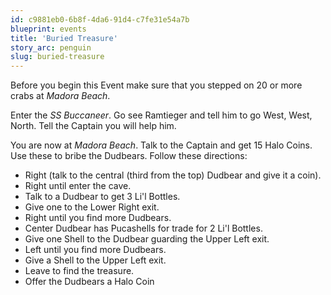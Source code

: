 ```yaml
---
id: c9881eb0-6b8f-4da6-91d4-c7fe31e54a7b
blueprint: events
title: 'Buried Treasure'
story_arc: penguin
slug: buried-treasure
---
```

Before you begin this Event make sure that you stepped on 20 or more crabs at *Madora Beach*.

Enter the *SS Buccaneer*. Go see Ramtieger and tell him to go West, West, North. Tell the Captain you will help him.

You are now at *Madora Beach*. Talk to the Captain and get 15 Halo Coins. Use these to bribe the Dudbears. Follow these directions:

* Right (talk to the central (third from the top) Dudbear and give it a coin).
* Right until enter the cave.
* Talk to a Dudbear to get 3 Li'l Bottles.
* Give one to the Lower Right exit.
* Right until you find more Dudbears.
* Center Dudbear has Pucashells for trade for 2 Li'l Bottles.
* Give one Shell to the Dudbear guarding the Upper Left exit.
* Left until you find more Dudbears.
* Give a Shell to the Upper Left exit.
* Leave to find the treasure.
* Offer the Dudbears a Halo Coin